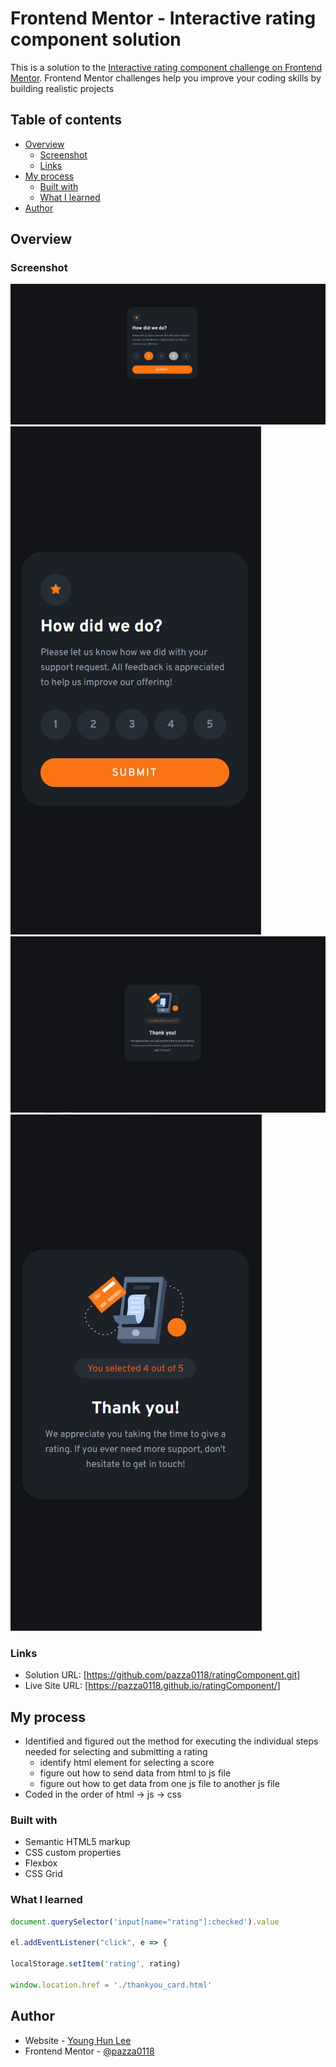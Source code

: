 # Frontend Mentor - Interactive rating component solution

This is a solution to the [Interactive rating component challenge on Frontend Mentor](https://www.frontendmentor.io/challenges/interactive-rating-component-koxpeBUmI). Frontend Mentor challenges help you improve your coding skills by building realistic projects

## Table of contents

- [Overview](#overview)
  - [Screenshot](#screenshot)
  - [Links](#links)
- [My process](#my-process)
  - [Built with](#built-with)
  - [What I learned](#what-i-learned)
- [Author](#author)


## Overview

### Screenshot
![](./images/how_did_we_do_desktop.jpg)
![](./images/how_did_we_do_mobile.jpg)
![](./images/thankyou_msg_desktop.jpg)
![](./images/thankyou_msg_mobile.jpg)


### Links
- Solution URL: [https://github.com/pazza0118/ratingComponent.git]
- Live Site URL: [https://pazza0118.github.io/ratingComponent/]

## My process
- Identified and figured out the method for executing the individual steps needed for selecting and submitting a rating
  - identify html element for selecting a score
  - figure out how to send data from html to js file
  - figure out how to get data from one js file to another js file
- Coded in the order of html -> js -> css

### Built with
- Semantic HTML5 markup
- CSS custom properties
- Flexbox
- CSS Grid

### What I learned
```js
document.querySelector('input[name="rating"]:checked').value

el.addEventListener("click", e => {

localStorage.setItem('rating', rating)

window.location.href = './thankyou_card.html'

```

## Author
- Website - [Young Hun Lee](https://www.your-site.com)
- Frontend Mentor - [@pazza0118](https://www.frontendmentor.io/profile/pazza0118)